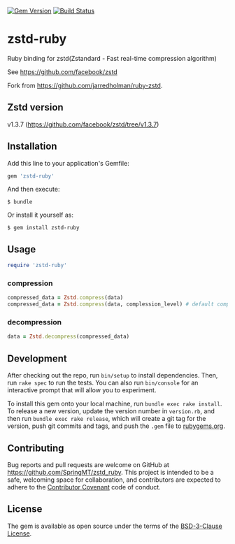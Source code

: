 [![Gem Version](https://badge.fury.io/rb/zstd-ruby.svg)](https://badge.fury.io/rb/zstd-ruby)
[![Build Status](https://travis-ci.org/SpringMT/zstd-ruby.svg?branch=master)](https://travis-ci.org/SpringMT/zstd-ruby)

# zstd-ruby

Ruby binding for zstd(Zstandard - Fast real-time compression algorithm)

See https://github.com/facebook/zstd

Fork from https://github.com/jarredholman/ruby-zstd.

## Zstd version
v1.3.7 (https://github.com/facebook/zstd/tree/v1.3.7)

## Installation

Add this line to your application's Gemfile:

```ruby
gem 'zstd-ruby'
```

And then execute:

    $ bundle

Or install it yourself as:

    $ gem install zstd-ruby

## Usage

```ruby
require 'zstd-ruby'
```

### compression

```ruby
compressed_data = Zstd.compress(data)
compressed_data = Zstd.compress(data, complession_level) # default compression_level is 0
```


### decompression

```ruby
data = Zstd.decompress(compressed_data)
```

## Development

After checking out the repo, run `bin/setup` to install dependencies. Then, run `rake spec` to run the tests. You can also run `bin/console` for an interactive prompt that will allow you to experiment.

To install this gem onto your local machine, run `bundle exec rake install`. To release a new version, update the version number in `version.rb`, and then run `bundle exec rake release`, which will create a git tag for the version, push git commits and tags, and push the `.gem` file to [rubygems.org](https://rubygems.org).

## Contributing

Bug reports and pull requests are welcome on GitHub at https://github.com/SpringMT/zstd_ruby. This project is intended to be a safe, welcoming space for collaboration, and contributors are expected to adhere to the [Contributor Covenant](http://contributor-covenant.org) code of conduct.


## License

The gem is available as open source under the terms of the [BSD-3-Clause License](https://opensource.org/licenses/BSD-3-Clause).

